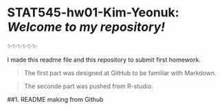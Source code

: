 # STAT545-hw01-Kim-Yeonuk: *Welcome to my repository!* 
:sparkles::sparkles::sparkles::sparkles::sparkles::sparkles:

I made this readme file and this repository to submit first homework. 

> The first part was designed at GitHub to be familiar with Markdown.

> The seconde part was pushed from R-studio.

##1. README making from Github

